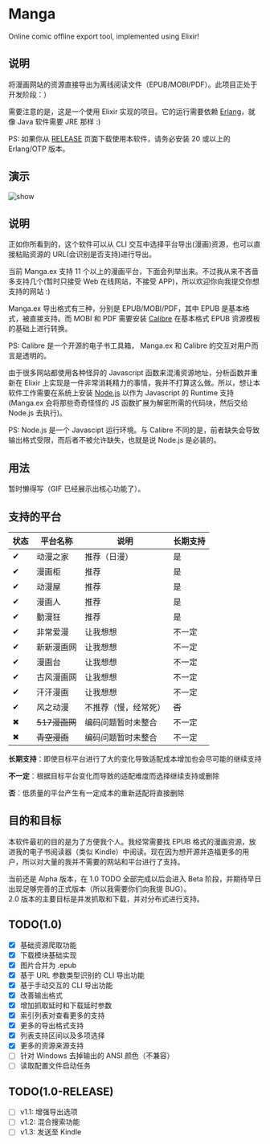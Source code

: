 # Manga

Online comic offline export tool, implemented using Elixir!

## 说明

将漫画网站的资源直接导出为离线阅读文件（EPUB/MOBI/PDF）。此项目正处于开发阶段：）


需要注意的是，这是一个使用 Elixir 实现的项目。它的运行需要依赖 [Erlang]()，就像 Java 软件需要 JRE 那样 :)

PS: 如果你从 [RELEASE](https://github.com/Hentioe/manga.ex/releases) 页面下载使用本软件，请务必安装 20 或以上的 Erlang/OTP 版本。

## 演示

![show](https://raw.githubusercontent.com/Hentioe/manga.ex/master/.github/show.gif)

## 说明


正如你所看到的，这个软件可以从 CLI 交互中选择平台导出(漫画)资源，也可以直接粘贴资源的 URL(会识别是否支持)进行导出。


当前 Manga.ex 支持 11 个以上的漫画平台，下面会列举出来。不过我从来不吝啬多支持几个(暂时只接受 Web 在线网站，不接受 APP)，所以欢迎你向我提交你想支持的网站 :)


Manga.ex 导出格式有三种，分别是 EPUB/MOBI/PDF，其中 EPUB 是基本格式，被直接支持。而 MOBI 和 PDF 需要安装 [Calibre](https://calibre-ebook.com/download) 在基本格式 EPUB 资源模板的基础上进行转换。

PS: Calibre 是一个开源的电子书工具箱， Manga.ex 和 Calibre 的交互对用户而言是透明的。


由于很多网站都使用各种怪异的 Javascript 函数来混淆资源地址，分析函数并重新在 Elixir 上实现是一件非常消耗精力的事情，我并不打算这么做。所以，想让本软件工作需要在系统上安装 [Node.js](https://nodejs.org/zh-cn/download/) 以作为 Javascript 的 Runtime 支持(Manga.ex 会将那些奇奇怪怪的 JS 函数扩展为解密所需的代码块，然后交给 Node.js 去执行)。

PS: Node.js 是一个 Javascipt 运行环境。与 Calibre 不同的是，前者缺失会导致输出格式受限，而后者不被允许缺失，也就是说 Node.js 是必装的。


## 用法


暂时懒得写（GIF 已经展示出核心功能了）。


## 支持的平台


状态 | 平台名称       |    说明          | 长期支持
-------|------------|-------|----------------|
✔   | 动漫之家 | 推荐（日漫）| 是
✔   | 漫画柜 | 推荐| 是
✔   | 动漫屋 | 推荐| 是
✔   | 漫画人 | 推荐| 是
✔   | 動漫狂 | 推荐 | 是
✔   | 非常爱漫 | 让我想想| 不一定
✔   | 新新漫画网 | 让我想想| 不一定
✔   | 漫画台 | 让我想想| 不一定
✔   | 古风漫画网 | 让我想想| 不一定
✔   | 汗汗漫画 | 让我想想| 不一定
✔   | 风之动漫 | 不推荐（慢，经常死）| ~~否~~
✖   | ~~517漫画网~~ | 编码问题暂时未整合| 不一定
✖   | ~~青空漫画~~ | 编码问题暂时未整合| 不一定


**长期支持**：即使目标平台进行了大的变化导致适配成本增加也会尽可能的继续支持

**不一定**：根据目标平台变化而导致的适配难度而选择继续支持或删除

**否**：低质量的平台产生有一定成本的重新适配将直接删除


## 目的和目标


本软件最初的目的是为了方便我个人。我经常需要找 EPUB 格式的漫画资源，放进我的电子书阅读器（类似 Kindle）中阅读。现在因为想开源并造福更多的用户，所以对大量的我并不需要的网站和平台进行了支持。


当前还是 Alpha 版本，在 1.0 TODO 全部完成以后会进入 Beta 阶段，并期待早日出现足够完善的正式版本（所以我需要你们向我提 BUG）。  
2.0 版本的主要目标是并发抓取和下载，并对分布式进行支持。


## TODO(1.0)

- [x] 基础资源爬取功能
- [x] 下载模块基础实现
- [x] 图片合并为 .epub
- [x] 基于 URL 参数类型识别的 CLI 导出功能
- [x] 基于手动交互的 CLI 导出功能
- [x] 改善输出格式
- [x] 增加抓取延时和下载延时参数
- [x] 索引列表对查看更多的支持
- [x] 更多的导出格式支持
- [x] 列表支持区间以及多项选择
- [x] 更多的资源来源支持
- [ ] 针对 Windows 去掉输出的 ANSI 颜色（不兼容）
- [ ] 读取配置文件启动任务

## TODO(1.0-RELEASE)

- [ ] v1.1: 增强导出选项
- [ ] v1.2: 混合搜索功能
- [ ] v1.3: 发送至 Kindle
